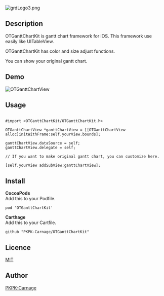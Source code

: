 ![grdLogo3.png](https://qiita-image-store.s3.amazonaws.com/0/152335/956ae07b-701b-e2c2-b8cc-d1bbaeed463d.png "grdLogo3.png")

## Description
OTGanttChartKit is gantt chart framework for iOS. This framework use easily like UITableView.

OTGanttChartKit has color and size adjust functions.

You can show your original gantt chart.

## Demo
![OTGanttChartView](https://qiita-image-store.s3.amazonaws.com/0/152335/a5068008-bc00-fe8a-7859-15adc8bf4080.gif "OTGanttChartViewDemo.gif")

## Usage
```objectivec:Objective-C

#import <OTGanttChartKit/OTGanttChartKit.h>

OTGanttChartView *ganttChartView = [[OTGanttChartView alloc]initWithFrame:self.yourView.bounds];

ganttChartView.dataSource = self;
ganttChartView.delegate = self;

// If you want to make original gantt chart, you can customize here.

[self.yourView addSubView:ganttChartView];

```

## Install

**CocoaPods**  
Add this to your Podfile.

```PodFile
pod 'OTGanttChartKit'
```

**Carthage**  
Add this to your Cartfile.

```Cartfile
github "PKPK-Carnage/OTGanttChartKit"
```

## Licence

[MIT](https://github.com/PKPK-Carnage/OTGanttChartKit/blob/master/LICENSE)

## Author

[PKPK-Carnage](https://github.com/PKPK-Carnage)
